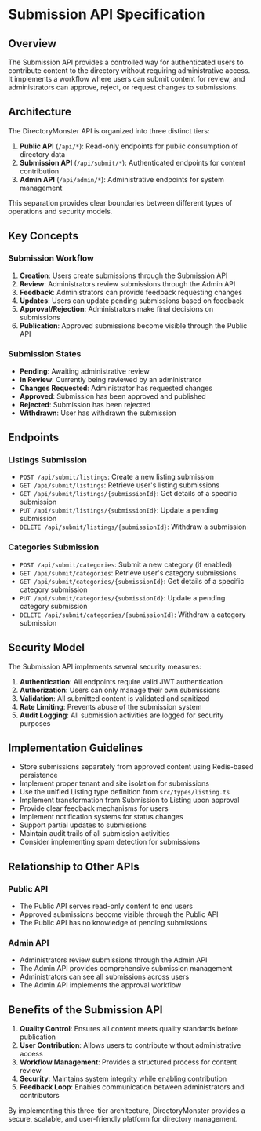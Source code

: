 # Submission API Specification

## Overview

The Submission API provides a controlled way for authenticated users to contribute content to the directory without requiring administrative access. It implements a workflow where users can submit content for review, and administrators can approve, reject, or request changes to submissions.

## Architecture

The DirectoryMonster API is organized into three distinct tiers:

1. **Public API** (`/api/*`): Read-only endpoints for public consumption of directory data
2. **Submission API** (`/api/submit/*`): Authenticated endpoints for content contribution
3. **Admin API** (`/api/admin/*`): Administrative endpoints for system management

This separation provides clear boundaries between different types of operations and security models.

## Key Concepts

### Submission Workflow

1. **Creation**: Users create submissions through the Submission API
2. **Review**: Administrators review submissions through the Admin API
3. **Feedback**: Administrators can provide feedback requesting changes
4. **Updates**: Users can update pending submissions based on feedback
5. **Approval/Rejection**: Administrators make final decisions on submissions
6. **Publication**: Approved submissions become visible through the Public API

### Submission States

- **Pending**: Awaiting administrative review
- **In Review**: Currently being reviewed by an administrator
- **Changes Requested**: Administrator has requested changes
- **Approved**: Submission has been approved and published
- **Rejected**: Submission has been rejected
- **Withdrawn**: User has withdrawn the submission

## Endpoints

### Listings Submission

- `POST /api/submit/listings`: Create a new listing submission
- `GET /api/submit/listings`: Retrieve user's listing submissions
- `GET /api/submit/listings/{submissionId}`: Get details of a specific submission
- `PUT /api/submit/listings/{submissionId}`: Update a pending submission
- `DELETE /api/submit/listings/{submissionId}`: Withdraw a submission

### Categories Submission

- `POST /api/submit/categories`: Submit a new category (if enabled)
- `GET /api/submit/categories`: Retrieve user's category submissions
- `GET /api/submit/categories/{submissionId}`: Get details of a specific category submission
- `PUT /api/submit/categories/{submissionId}`: Update a pending category submission
- `DELETE /api/submit/categories/{submissionId}`: Withdraw a category submission

## Security Model

The Submission API implements several security measures:

1. **Authentication**: All endpoints require valid JWT authentication
2. **Authorization**: Users can only manage their own submissions
3. **Validation**: All submitted content is validated and sanitized
4. **Rate Limiting**: Prevents abuse of the submission system
5. **Audit Logging**: All submission activities are logged for security purposes

## Implementation Guidelines

- Store submissions separately from approved content using Redis-based persistence
- Implement proper tenant and site isolation for submissions
- Use the unified Listing type definition from `src/types/listing.ts`
- Implement transformation from Submission to Listing upon approval
- Provide clear feedback mechanisms for users
- Implement notification systems for status changes
- Support partial updates to submissions
- Maintain audit trails of all submission activities
- Consider implementing spam detection for submissions

## Relationship to Other APIs

### Public API

- The Public API serves read-only content to end users
- Approved submissions become visible through the Public API
- The Public API has no knowledge of pending submissions

### Admin API

- Administrators review submissions through the Admin API
- The Admin API provides comprehensive submission management
- Administrators can see all submissions across users
- The Admin API implements the approval workflow

## Benefits of the Submission API

1. **Quality Control**: Ensures all content meets quality standards before publication
2. **User Contribution**: Allows users to contribute without administrative access
3. **Workflow Management**: Provides a structured process for content review
4. **Security**: Maintains system integrity while enabling contribution
5. **Feedback Loop**: Enables communication between administrators and contributors

By implementing this three-tier architecture, DirectoryMonster provides a secure, scalable, and user-friendly platform for directory management.
